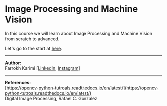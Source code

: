 # Image Processing and Machine Vision
In this course we will learn about Image Processing and Machine Vision from scratch to advanced.

Let's go to the start at [here](https://github.com/telecomp/OpenCV/wiki).

---

**Author:**  
Farrokh Karimi [[LinkedIn](https://www.linkedin.com/in/farrokhkarimi/), [Instagram](https://www.instagram.com/farrokhkarimi/)]

---

**References:**  
[https://opencv-python-tutroals.readthedocs.io/en/latest/](https://opencv-python-tutroals.readthedocs.io/en/latest/)  
Digital Image Processing, Rafael C. Gonzalez
